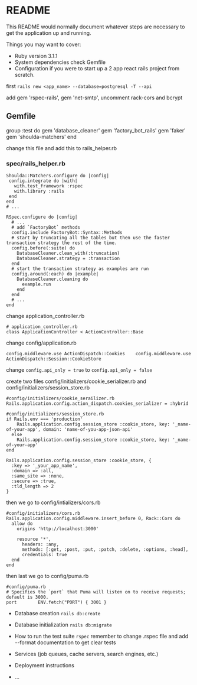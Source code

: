 # README

This README would normally document whatever steps are necessary to get the
application up and running.

Things you may want to cover:

* Ruby version
3.1.1
* System dependencies
check Gemfile
* Configuration if you were to start up a 2 app react rails project from scratch.

first `rails new <app_name> --database=postgresql -T --api`

add gem 'rspec-rails', gem 'net-smtp', uncomment rack-cors and bcrypt 

## Gemfile
group :test do
  gem 'database_cleaner'
  gem 'factory_bot_rails'
  gem 'faker'
  gem 'shoulda-matchers'
end

change this file and add this to rails_helper.rb
### spec/rails_helper.rb
```# configure shoulda matchers to use rspec as the test framework and full matcher libraries for rails
Shoulda::Matchers.configure do |config|
 config.integrate do |with|
   with.test_framework :rspec
   with.library :rails
 end
end
# ...

RSpec.configure do |config|
  # ...
  # add `FactoryBot` methods
  config.include FactoryBot::Syntax::Methods
  # start by truncating all the tables but then use the faster transaction strategy the rest of the time.
  config.before(:suite) do
    DatabaseCleaner.clean_with(:truncation)
    DatabaseCleaner.strategy = :transaction
  end
  # start the transaction strategy as examples are run
  config.around(:each) do |example|
    DatabaseCleaner.cleaning do
      example.run
    end
  end
  # ...
end
```

change application_controller.rb

```
# application_controller.rb
class ApplicationController < ActionController::Base
```

change config/application.rb

```
config.middleware.use ActionDispatch::Cookies    config.middleware.use ActionDispatch::Session::CookieStore
```

change `config.api_only = true` to `config.api_only = false`

create two files config/initializers/cookie_serializer.rb and config/initializers/session_store.rb

```
#config/initializers/cookie_serailizer.rb
Rails.application.config.action_dispatch.cookies_serializer = :hybrid
```
```
#config/initializers/session_store.rb
if Rails.env === 'production' 
    Rails.application.config.session_store :cookie_store, key: '_name-of-your-app', domain: 'name-of-you-app-json-api'
  else
    Rails.application.config.session_store :cookie_store, key: '_name-of-your-app'
end

Rails.application.config.session_store :cookie_store, {
  :key => '_your_app_name',
  :domain => :all,
  :same_site => :none,
  :secure => :true,
  :tld_length => 2
}
```
then we go to config/intializers/cors.rb

```
#config/initializers/cors.rb
Rails.application.config.middleware.insert_before 0, Rack::Cors do 
  allow do
    origins 'http://localhost:3000'
  
    resource '*',
      headers: :any,
      methods: [:get, :post, :put, :patch, :delete, :options, :head],
      credentials: true
  end
end
```
then last we go to config/puma.rb
```
#config/puma.rb
# Specifies the `port` that Puma will listen on to receive requests; default is 3000.
port        ENV.fetch("PORT") { 3001 }
```

* Database creation
`rails db:create`
* Database initialization
`rails db:migrate`
* How to run the test suite
`rspec` remember to change .rspec file and add --format documentation to get clear tests
* Services (job queues, cache servers, search engines, etc.)

* Deployment instructions

* ...
